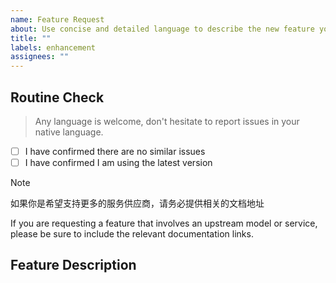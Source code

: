```yaml
---
name: Feature Request
about: Use concise and detailed language to describe the new feature you'd like to see
title: ""
labels: enhancement
assignees: ""
---
```


## Routine Check

> Any language is welcome, don't hesitate to report issues in your native language.

[//]: # "Remove space in brackets and fill with x"

- [ ] I have confirmed there are no similar issues
- [ ] I have confirmed I am using the latest version

> [!NOTE]
>
>
> 如果你是希望支持更多的服务供应商，请务必提供相关的文档地址
>
> If you are requesting a feature that involves an upstream model or service, please be sure to include the relevant documentation links.


## Feature Description
